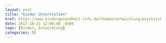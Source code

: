 ```yaml
---
layout: post
title: "Kinder Unterstützen"
href: https://www.kindergesundheit-info.de/themen/entwicklung/psychische-gesundheit/
date: 2017-10-31 12:00:00 -0500
tags: [Kinder, Entwicklung]
categories: DE
---
```

